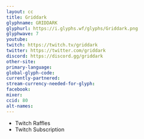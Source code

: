 ```yaml
---
layout: cc
title: Griddark
glyphname: GRIDDARK
glyphurl: https://i.glyphs.wf/glyphs/Griddark.png
glyphwave: 7
youtube: 
twitch: https://twitch.tv/griddark
twitter: https://twitter.com/griddark
discord: https://discord.gg/griddark
other-site: 
primary-language: 
global-glyph-code: 
currently-partnered: 
stream-currency-needed-for-glyph: 
facebook: 
mixer: 
ccid: 80
alt-names: 
---
```

* Twitch Raffles
* Twitch Subscription
